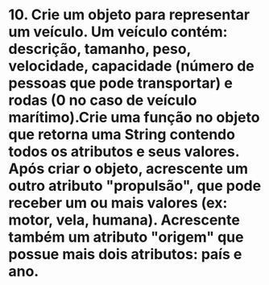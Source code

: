 # 10. Crie um objeto para representar um veículo. Um veículo contém: descrição, tamanho, peso, velocidade, capacidade (número de pessoas que pode transportar) e rodas (0 no caso de veículo marítimo).Crie uma função no objeto que retorna uma String contendo todos os atributos e seus valores. Após criar o objeto, acrescente um outro atributo "propulsão", que pode receber um ou mais valores (ex: motor, vela, humana). Acrescente também um atributo "origem" que possue mais dois atributos: país e ano.
